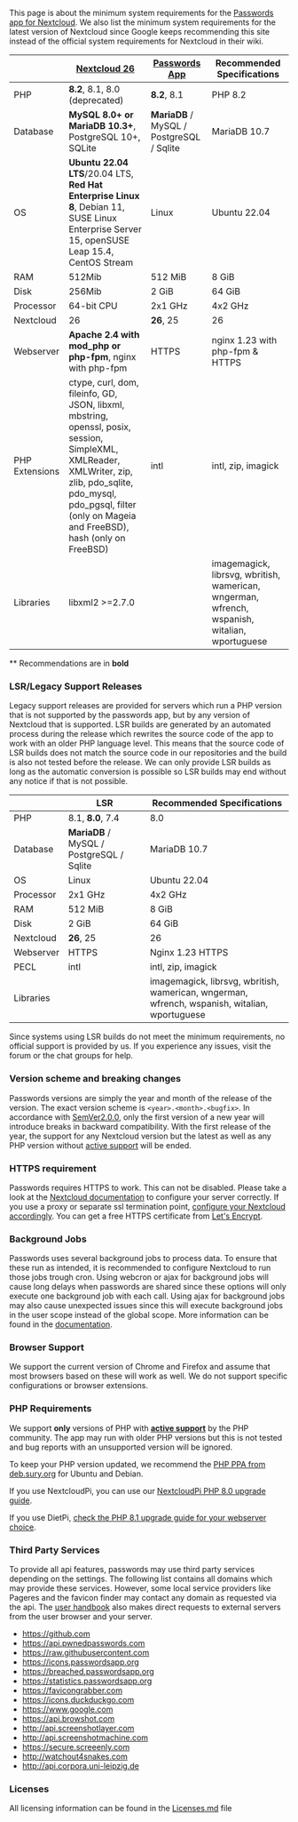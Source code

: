 This page is about the minimum system requirements for the [Passwords app for Nextcloud](https://apps.nextcloud.com/apps/passwords).
We also list the minimum system requirements for the latest version of Nextcloud since Google keeps recommending this site instead of the official system requirements for Nextcloud in their wiki.

|                | [Nextcloud 26](https://docs.nextcloud.com/server/latest/admin_manual/installation/system_requirements.html)                                                                                                                | [Passwords App](https://passwordsapp.org) | Recommended Specifications                                                                    |
|----------------|----------------------------------------------------------------------------------------------------------------------------------------------------------------------------------------------------------------------------|-------------------------------------------|-----------------------------------------------------------------------------------------------|
| PHP            | **8.2**, 8.1,  8.0 (deprecated)                                                                                                                                                                                            | **8.2**, 8.1                              | PHP 8.2                                                                                       |
| Database       | **MySQL 8.0+ or MariaDB 10.3+**, PostgreSQL 10+, SQLite                                                                                                                                                                    | **MariaDB** / MySQL / PostgreSQL / Sqlite | MariaDB 10.7                                                                                  |
| OS             | **Ubuntu 22.04 LTS**/20.04 LTS, **Red Hat Enterprise Linux 8**, Debian 11, SUSE Linux Enterprise Server 15, openSUSE Leap 15.4, CentOS Stream                                                                              | Linux                                     | Ubuntu 22.04                                                                                  |
| RAM            | 512Mib                                                                                                                                                                                                                     | 512 MiB                                   | 8 GiB                                                                                         |
| Disk           | 256Mib                                                                                                                                                                                                                     | 2 GiB                                     | 64 GiB                                                                                        |
| Processor      | 64-bit CPU                                                                                                                                                                                                                 | 2x1 GHz                                   | 4x2 GHz                                                                                       |
| Nextcloud      | 26                                                                                                                                                                                                                         | **26**, 25                                | 26                                                                                            |
| Webserver      | **Apache 2.4 with mod_php or php-fpm**, nginx with php-fpm                                                                                                                                                                 | HTTPS                                     | nginx 1.23 with php-fpm & HTTPS                                                               |
| PHP Extensions | ctype, curl, dom, fileinfo, GD, JSON, libxml, mbstring, openssl, posix, session, SimpleXML, XMLReader, XMLWriter, zip, zlib, pdo_sqlite, pdo_mysql, pdo_pgsql, filter (only on Mageia and FreeBSD), hash (only on FreeBSD) | intl                                      | intl, zip, imagick                                                                            |
| Libraries      | libxml2 >=2.7.0                                                                                                                                                                                                            |                                           | imagemagick, librsvg, wbritish, wamerican, wngerman, wfrench, wspanish, witalian, wportuguese |

 ** Recommendations are in **bold**

### LSR/Legacy Support Releases
Legacy support releases are provided for servers which run a PHP version that is not supported by the passwords app, but by any version of Nextcloud that is supported.
LSR builds are generated by an automated process during the release which rewrites the source code of the app to work with an older PHP language level.
This means that the source code of LSR builds does not match the source code in our repositories and the build is also not tested before the release.
We can only provide LSR builds as long as the automatic conversion is possible so LSR builds may end without any notice if that is not possible.

|            | LSR                                       | Recommended Specifications                                                                    |
|------------|-------------------------------------------|-----------------------------------------------------------------------------------------------|
| PHP        | 8.1, **8.0**, 7.4                         | 8.0                                                                                           |
| Database   | **MariaDB** / MySQL / PostgreSQL / Sqlite | MariaDB 10.7                                                                                  |
| OS         | Linux                                     | Ubuntu 22.04                                                                                  |
| Processor  | 2x1 GHz                                   | 4x2 GHz                                                                                       |
| RAM        | 512 MiB                                   | 8 GiB                                                                                         |
| Disk       | 2 GiB                                     | 64 GiB                                                                                        |
| Nextcloud  | **26**, 25                                | 26                                                                                            |
| Webserver  | HTTPS                                     | Nginx 1.23 HTTPS                                                                              |
| PECL       | intl                                      | intl, zip, imagick                                                                            |
| Libraries  |                                           | imagemagick, librsvg, wbritish, wamerican, wngerman, wfrench, wspanish, witalian, wportuguese |

Since systems using LSR builds do not meet the minimum requirements, no official support is provided by us.
If you experience any issues, visit the forum or the chat groups for help.

### Version scheme and breaking changes
Passwords versions are simply the year and month of the release of the version.
The exact version scheme is `<year>.<month>.<bugfix>`.
In accordance with [SemVer2.0.0](https://semver.org/spec/v2.0.0.html), only the first version of a new year will introduce breaks in backward compatibility.
With the first release of the year, the support for any Nextcloud version but the latest as well as any PHP version without [active support](https://php.net/supported-versions.php) will be ended.

### HTTPS requirement
Passwords requires HTTPS to work. This can not be disabled.
Please take a look at the [Nextcloud documentation](https://docs.nextcloud.com/server/latest/admin_manual/installation/harden_server.html#use-https-label) to configure your server correctly.
If you use a proxy or separate ssl termination point, [configure your Nextcloud accordingly](https://docs.nextcloud.com/server/latest/admin_manual/configuration_server/reverse_proxy_configuration.html).
You can get a free HTTPS certificate from [Let's Encrypt](https://letsencrypt.org/getting-started/).

### Background Jobs
Passwords uses several background jobs to process data.
To ensure that these run as intended, it is recommended to configure Nextcloud to run those jobs trough cron.
Using webcron or ajax for background jobs will cause long delays when passwords are shared since these options will only execute one background job with each call.
Using ajax for background jobs may also cause unexpected issues since this will execute background jobs in the user scope instead of the global scope.
More information can be found in the [documentation](https://docs.nextcloud.com/server/latest/go.php?to=admin-background-jobs).

### Browser Support
We support the current version of Chrome and Firefox and assume that most browsers based on these will work as well.
We do not support specific configurations or browser extensions.

### PHP Requirements
We support **only** versions of PHP with **[active support](https://php.net/supported-versions.php)** by the PHP community.
The app may run with older PHP versions but this is not tested and bug reports with an unsupported version will be ignored.

To keep your PHP version updated, we recommend the [PHP PPA from deb.sury.org](https://deb.sury.org/#php-packages) for Ubuntu and Debian.

If you use NextcloudPi, you can use our [NextcloudPi PHP 8.0 upgrade guide](./Guides/NextcloudPi/Upgrade-to-PHP-8.0).

If you use DietPi, [check the PHP 8.1 upgrade guide for your webserver choice](./Index#dietpi).


### Third Party Services
To provide all api features, passwords may use third party services depending on the settings.
The following list contains all domains which may provide these services.
However, some local service providers like Pageres and the favicon finder may contact any domain as requested via the api.
The [user handbook](./User-Handbook) also makes direct requests to external servers from the user browser and your server.

- https://github.com
- https://api.pwnedpasswords.com
- https://raw.githubusercontent.com
- https://icons.passwordsapp.org
- https://breached.passwordsapp.org
- https://statistics.passwordsapp.org
- https://favicongrabber.com
- https://icons.duckduckgo.com
- https://www.google.com
- https://api.browshot.com
- http://api.screenshotlayer.com
- http://api.screenshotmachine.com
- https://secure.screeenly.com
- http://watchout4snakes.com
- http://api.corpora.uni-leipzig.de

### Licenses
All licensing information can be found in the [Licenses.md](https://github.com/marius-wieschollek/passwords/blob/master/Licenses.md) file